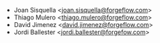 - Joan Sisquella \<<joan.sisquella@forgeflow.com>\>
- Thiago Mulero \<<thiago.mulero@forgeflow.com>\>
- David Jimenez \<<david.jimenez@forgeflow.com>\>
- Jordi Ballester \<<jordi.ballester@forgefow.com>\>
